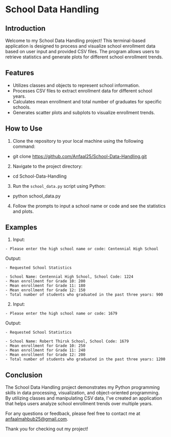 # School Data Handling

## Introduction
Welcome to my School Data Handling project! This terminal-based application is designed to process and visualize school enrollment data based on user input and provided CSV files. The program allows users to retrieve statistics and generate plots for different school enrollment trends.

## Features
- Utilizes classes and objects to represent school information.
- Processes CSV files to extract enrollment data for different school years.
- Calculates mean enrollment and total number of graduates for specific schools.
- Generates scatter plots and subplots to visualize enrollment trends.

## How to Use
1. Clone the repository to your local machine using the following command:
- git clone https://github.com/Anfaal25/School-Data-Handling.git


2. Navigate to the project directory:
- cd School-Data-Handling



3. Run the `school_data.py` script using Python:
- python school_data.py



4. Follow the prompts to input a school name or code and see the statistics and plots.

## Examples
1. Input:
 ```
- Please enter the high school name or code: Centennial High School
```



Output:
```
- Requested School Statistics

- School Name: Centennial High School, School Code: 1224
- Mean enrollment for Grade 10: 200
- Mean enrollment for Grade 11: 180
- Mean enrollment for Grade 12: 150
- Total number of students who graduated in the past three years: 900
```

2. Input:
```
- Please enter the high school name or code: 1679
```


Output:
```
- Requested School Statistics

- School Name: Robert Thirsk School, School Code: 1679
- Mean enrollment for Grade 10: 250
- Mean enrollment for Grade 11: 240
- Mean enrollment for Grade 12: 200
- Total number of students who graduated in the past three years: 1200
```

## Conclusion
The School Data Handling project demonstrates my Python programming skills in data processing, visualization, and object-oriented programming. By utilizing classes and manipulating CSV data, I've created an application that helps users analyze school enrollment trends over multiple years.

For any questions or feedback, please feel free to contact me at [anfaalmahbub25@gmail.com](mailto:anfaalmahbub25@gmail.com).

Thank you for checking out my project!
